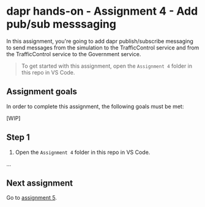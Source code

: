 # dapr hands-on - Assignment 4 - Add pub/sub messsaging

In this assignment, you're going to add dapr publish/subscribe messaging to send messages from the simulation to the TrafficControl service and from the TrafficControl service to the Government service.

> To get started with this assignment, open the `Assignment 4` folder in this repo in VS Code.

## Assignment goals

In order to complete this assignment, the following goals must be met:

[WIP]

## Step 1

1. Open the `Assignment 4` folder in this repo in VS Code.

...

## Next assignment

Go to [assignment 5](../Assignment05/README.md).